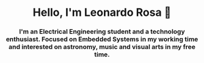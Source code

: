 
<h1 align="center">Hello, I'm Leonardo Rosa 👋</h1>
<h3 align="center">I'm an Electrical Engineering student and a technology enthusiast. Focused on Embedded Systems in my working time and interested on astronomy, music and visual arts in my free time.</h3>

